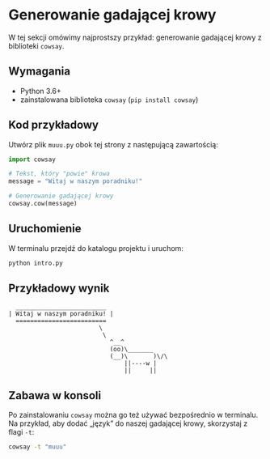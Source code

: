 # Generowanie gadającej krowy

W tej sekcji omówimy najprostszy przykład: generowanie gadającej krowy z biblioteki `cowsay`.

## Wymagania

* Python 3.6+
* zainstalowana biblioteka `cowsay` (`pip install cowsay`)

## Kod przykładowy

Utwórz plik `muuu.py` obok tej strony z następującą zawartością:

```python
import cowsay

# Tekst, który "powie" krowa
message = "Witaj w naszym poradniku!"

# Generowanie gadającej krowy
cowsay.cow(message)
```

## Uruchomienie

W terminalu przejdź do katalogu projektu i uruchom:

```bash
python intro.py
```

## Przykładowy wynik

```
  _________________________
| Witaj w naszym poradniku! |
  =========================
                         \
                          \
                            ^__^
                            (oo)\_______
                            (__)\       )\/\
                                ||----w |
                                ||     ||
```
## Zabawa w konsoli

Po zainstalowaniu `cowsay` można go też używać bezpośrednio w terminalu.  
Na przykład, aby dodać „język” do naszej gadającej krowy, skorzystaj z flagi `-t`:

```bash
cowsay -t "muuu" 
```